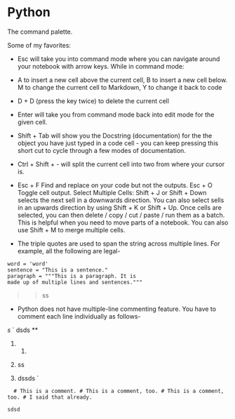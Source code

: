 # Python

The command palette.

Some of my favorites:

- Esc will take you into command mode where you can navigate around your notebook with arrow keys.
While in command mode:
- A to insert a new cell above the current cell, B to insert a new cell below.
M to change the current cell to Markdown, Y to change it back to code
- D + D (press the key twice) to delete the current cell
- Enter will take you from command mode back into edit mode for the given cell.
- Shift + Tab will show you the Docstring (documentation) for the the object you have just typed in a code cell - you can keep pressing this short cut to cycle through a few modes of documentation.
- Ctrl + Shift + - will split the current cell into two from where your cursor is.
- Esc + F Find and replace on your code but not the outputs.
Esc + O Toggle cell output.
Select Multiple Cells:
Shift + J or Shift + Down selects the next sell in a downwards direction. You can also select sells in an upwards direction by using Shift + K or Shift + Up.
Once cells are selected, you can then delete / copy / cut / paste / run them as a batch. This is helpful when you need to move parts of a notebook.
You can also use Shift + M to merge multiple cells.


- The triple quotes are used to span the string across multiple lines. For example, all the following are legal-```
word = 'word'sentence = "This is a sentence."paragraph = """This is a paragraph. It ismade up of multiple lines and sentences."""

```

> >  ss
> > 
> > 
> > 



- Python does not have multiple-line commenting feature. You have to comment each line individually as follows-

*s*
`
dsds **

1. 1. ![]()



1. ss
2. dssds
`


`	# This is a comment.	# This is a comment, too.	# This is a comment, too.	# I said that already.	`
	
[]()


`sdsd`


```

```


	